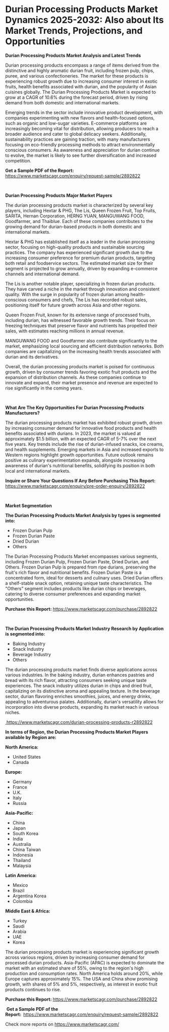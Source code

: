 <p><h1>Durian Processing Products Market Dynamics 2025-2032: Also about Its Market Trends, Projections, and Opportunities</h1></p><p><strong>Durian Processing Products Market Analysis and Latest Trends</strong></p>
<p><p>Durian processing products encompass a range of items derived from the distinctive and highly aromatic durian fruit, including frozen pulp, chips, puree, and various confectioneries. The market for these products is experiencing robust growth due to increasing consumer interest in exotic fruits, health benefits associated with durian, and the popularity of Asian cuisines globally. The Durian Processing Products Market is expected to grow at a CAGR of 10.6% during the forecast period, driven by rising demand from both domestic and international markets.</p><p>Emerging trends in the sector include innovative product development, with companies experimenting with new flavors and health-focused options, such as organic and low-sugar varieties. E-commerce platforms are increasingly becoming vital for distribution, allowing producers to reach a broader audience and cater to global delicacy seekers. Additionally, sustainability practices are gaining traction, with many manufacturers focusing on eco-friendly processing methods to attract environmentally conscious consumers. As awareness and appreciation for durian continue to evolve, the market is likely to see further diversification and increased competition.</p></p>
<p><strong>Get a Sample PDF of the Report:&nbsp;</strong> <a href="https://www.marketscagr.com/enquiry/request-sample/2892822?utm_campaign=2097&utm_medium=2&utm_source=Github&utm_content=ia&utm_term=15032025&utm_id=durian-processing-products">https://www.marketscagr.com/enquiry/request-sample/2892822</a></p>
<p>&nbsp;</p>
<p><strong>Durian Processing Products Major Market Players</strong></p>
<p><p>The durian processing products market is characterized by several key players, including Hextar & PHG, The Lis, Queen Frozen Fruit, Top Fruits, SARITA, Hernan Corporation, HERNG YUAN, MANGUWANG FOOD, Goodfarmer, and Thaiblue. Each of these companies contributes to the growing demand for durian-based products in both domestic and international markets.</p><p>Hextar & PHG has established itself as a leader in the durian processing sector, focusing on high-quality products and sustainable sourcing practices. The company has experienced significant growth due to the increasing consumer preference for premium durian products, targeting both retail and foodservice sectors. The estimated market size for their segment is projected to grow annually, driven by expanding e-commerce channels and international demand.</p><p>The Lis is another notable player, specializing in frozen durian products. They have carved a niche in the market through innovation and consistent quality. With the surge in popularity of frozen durian among health-conscious consumers and chefs, The Lis has recorded robust sales, positioning itself for future growth across Asia and other regions.</p><p>Queen Frozen Fruit, known for its extensive range of processed fruits, including durian, has witnessed favorable growth trends. Their focus on freezing techniques that preserve flavor and nutrients has propelled their sales, with estimates reaching millions in annual revenue.</p><p>MANGUWANG FOOD and Goodfarmer also contribute significantly to the market, emphasizing local sourcing and efficient distribution networks. Both companies are capitalizing on the increasing health trends associated with durian and its derivatives.</p><p>Overall, the durian processing products market is poised for continuous growth, driven by consumer trends favoring exotic fruit products and the expansion of distribution channels. As these companies continue to innovate and expand, their market presence and revenue are expected to rise significantly in the coming years.</p></p>
<p>&nbsp;</p>
<p><strong>What Are The Key Opportunities For Durian Processing Products Manufacturers?</strong></p>
<p><p>The durian processing products market has exhibited robust growth, driven by increasing consumer demand for innovative food products and health benefits associated with durians. In 2023, the market is valued at approximately $1.5 billion, with an expected CAGR of 5-7% over the next five years. Key trends include the rise of durian-infused snacks, ice creams, and health supplements. Emerging markets in Asia and increased exports to Western regions highlight growth opportunities. Future outlook remains positive as culinary experimentation expands, alongside increasing awareness of durian's nutritional benefits, solidifying its position in both local and international markets.</p></p>
<p><strong>Inquire or Share Your Questions If Any Before Purchasing This Report:</strong> <a href="https://www.marketscagr.com/enquiry/pre-order-enquiry/2892822?utm_campaign=2097&utm_medium=2&utm_source=Github&utm_content=ia&utm_term=15032025&utm_id=durian-processing-products">https://www.marketscagr.com/enquiry/pre-order-enquiry/2892822</a></p>
<p>&nbsp;</p>
<p><strong>Market Segmentation</strong></p>
<p><strong>The Durian Processing Products Market Analysis by types is segmented into:</strong></p>
<p><ul><li> Frozen Durian Pulp</li><li>Frozen Durian Paste</li><li>Dried Durian</li><li>Others </li></ul></p>
<p><p>The Durian Processing Products Market encompasses various segments, including Frozen Durian Pulp, Frozen Durian Paste, Dried Durian, and Others. Frozen Durian Pulp is prepared from ripe durians, preserving the fruit's rich flavor and nutritional benefits. Frozen Durian Paste is a concentrated form, ideal for desserts and culinary uses. Dried Durian offers a shelf-stable snack option, retaining unique taste characteristics. The "Others" segment includes products like durian chips or beverages, catering to diverse consumer preferences and expanding market opportunities.</p></p>
<p><strong>Purchase this Report:&nbsp;</strong><a href="https://www.marketscagr.com/purchase/2892822?utm_campaign=2097&utm_medium=2&utm_source=Github&utm_content=ia&utm_term=15032025&utm_id=durian-processing-products">https://www.marketscagr.com/purchase/2892822</a></p>
<p>&nbsp;</p>
<p><strong>The Durian Processing Products Market Industry Research by Application is segmented into:</strong></p>
<p><ul><li> Baking Industry</li><li>Snack Industry</li><li>Beverage Industry</li><li>Others </li></ul></p>
<p><p>The durian processing products market finds diverse applications across various industries. In the baking industry, durian enhances pastries and bread with its rich flavor, attracting consumers seeking unique taste experiences. The snack industry utilizes durian in chips and dried fruit, capitalizing on its distinctive aroma and appealing texture. In the beverage sector, durian flavoring enriches smoothies, juices, and energy drinks, appealing to adventurous palates. Additionally, durian's versatility allows for incorporation into diverse products, expanding its market reach in various niches.</p></p>
<p><a href="https://www.marketscagr.com/durian-processing-products-r2892822?utm_campaign=2097&utm_medium=2&utm_source=Github&utm_content=ia&utm_term=15032025&utm_id=durian-processing-products">&nbsp;https://www.marketscagr.com/durian-processing-products-r2892822</a></p>
<p><strong>In terms of Region, the Durian Processing Products Market Players available by Region are:</strong></p>
<p>
    <p> <strong> North America: </strong>
        <ul>
            <li>United States</li>
            <li>Canada</li>
        </ul>
        </p> 
    <p> <strong> Europe: </strong>
        <ul>
            <li>Germany</li>
            <li>France</li>
            <li>U.K.</li>
            <li>Italy</li>
            <li>Russia</li>
        </ul>
        </p> 
    <p> <strong> Asia-Pacific: </strong>
        <ul>
            <li>China</li>
            <li>Japan</li>
            <li>South Korea</li>
            <li>India</li>
            <li>Australia</li>
            <li>China Taiwan</li>
            <li>Indonesia</li>
            <li>Thailand</li>
            <li>Malaysia</li>
        </ul>
        </p> 
    <p> <strong> Latin America: </strong>
        <ul>
            <li>Mexico</li>
            <li>Brazil</li>
            <li>Argentina Korea</li>
            <li>Colombia</li>
        </ul>
        </p> 
    <p> <strong> Middle East & Africa: </strong>
        <ul>
            <li>Turkey</li>
            <li>Saudi</li>
            <li>Arabia</li>
            <li>UAE</li>
            <li>Korea</li>
        </ul>
    </p>
    </p>
<p><p>The durian processing products market is experiencing significant growth across various regions, driven by increasing consumer demand for processed durian products. Asia-Pacific (APAC) is expected to dominate the market with an estimated share of 55%, owing to the region's high production and consumption rates. North America holds around 20%, while Europe captures approximately 15%. The USA and China show promising growth, with shares of 5% and 5%, respectively, as interest in exotic fruit products continues to rise.</p></p>
<p><strong>Purchase this Report: </strong><a href="https://www.marketscagr.com/purchase/2892822?utm_campaign=2097&utm_medium=2&utm_source=Github&utm_content=ia&utm_term=15032025&utm_id=durian-processing-products">https://www.marketscagr.com/purchase/2892822</a></p>
<p>&nbsp;<strong>Get a Sample PDF of the Report:&nbsp;&nbsp;</strong><a href="https://www.marketscagr.com/enquiry/request-sample/2892822?utm_campaign=2097&utm_medium=2&utm_source=Github&utm_content=ia&utm_term=15032025&utm_id=durian-processing-products">https://www.marketscagr.com/enquiry/request-sample/2892822</a></p>
<p><strong></strong></p>
<p>Check more reports on <a href="https://www.marketscagr.com/?utm_campaign=2097&utm_medium=2&utm_source=Github&utm_content=ia&utm_term=15032025&utm_id=durian-processing-products">https://www.marketscagr.com/</a></p>